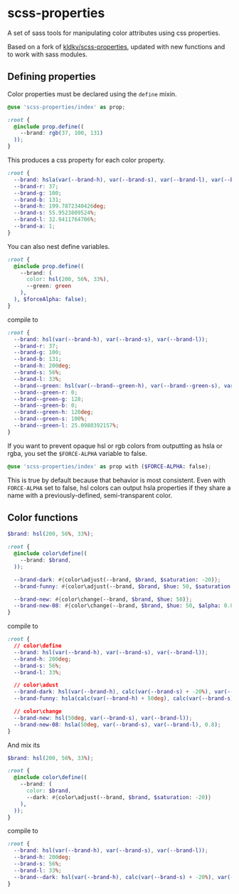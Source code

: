 # scss-properties

A set of sass tools for manipulating color attributes using css properties.

Based on a fork of [kldkv/scss-properties](https://github.com/kldkv/scss-properties),
updated with new functions and to work with sass modules.

## Defining properties

Color properties must be declared using the `define` mixin.

```scss
@use 'scss-properties/index' as prop;

:root {
  @include prop.define((
    --brand: rgb(37, 100, 131)
  ));
}
```

This produces a css property for each color property.

```css
:root {
  --brand: hsla(var(--brand-h), var(--brand-s), var(--brand-l), var(--brand-a));
  --brand-r: 37;
  --brand-g: 100;
  --brand-b: 131;
  --brand-h: 199.7872340426deg;
  --brand-s: 55.9523809524%;
  --brand-l: 32.9411764706%;
  --brand-a: 1;
}
```

You can also nest define variables.

```scss
:root {
  @include prop.define((
    --brand: (
      color: hsl(200, 56%, 33%),
      --green: green
    ),
  ), $forceAlpha: false);
}
```
compile to
```css
:root {
  --brand: hsl(var(--brand-h), var(--brand-s), var(--brand-l));
  --brand-r: 37;
  --brand-g: 100;
  --brand-b: 131;
  --brand-h: 200deg;
  --brand-s: 56%;
  --brand-l: 33%;
  --brand--green: hsl(var(--brand--green-h), var(--brand--green-s), var(--brand--green-l));
  --brand--green-r: 0;
  --brand--green-g: 128;
  --brand--green-b: 0;
  --brand--green-h: 120deg;
  --brand--green-s: 100%;
  --brand--green-l: 25.0980392157%;
}
```

If you want to prevent opaque hsl or rgb colors from outputting as hsla or rgba, you set the `$FORCE-ALPHA` variable to false.

```scss
@use 'scss-properties/index' as prop with ($FORCE-ALPHA: false);
```

This is true by default because that behavior is most consistent. Even with `FORCE-ALPHA` set to false, hsl colors can output hsla properties if they share a name with a previously-defined, semi-transparent color.

## Color functions

```scss
$brand: hsl(200, 56%, 33%);

:root {
  @include color\define((
    --brand: $brand,
  ));

  --brand-dark: #{color\adjust(--brand, $brand, $saturation: -20)};
  --brand-funny: #{color\adjust(--brand, $brand, $hue: 50, $saturation: 16, $lightness: 4, $alpha: -10%)};

  --brand-new: #{color\change(--brand, $brand, $hue: 50)};
  --brand-new-08: #{color\change(--brand, $brand, $hue: 50, $alpha: 0.8)};
}
```
compile to
```css
:root {
  // color\define
  --brand: hsl(var(--brand-h), var(--brand-s), var(--brand-l));
  --brand-h: 200deg;
  --brand-s: 56%;
  --brand-l: 33%;

  // color\adust
  --brand-dark: hsl(var(--brand-h), calc(var(--brand-s) + -20%), var(--brand-l));
  --brand-funny: hsla(calc(var(--brand-h) + 50deg), calc(var(--brand-s) + 16%), calc(var(--brand-l) + 4%), calc(var(--brand-a) * 0.9));

  // color\change
  --brand-new: hsl(50deg, var(--brand-s), var(--brand-l));
  --brand-new-08: hsla(50deg, var(--brand-s), var(--brand-l), 0.8);
}
```

And mix its
```scss
$brand: hsl(200, 56%, 33%);

:root {
  @include color\define((
    --brand: (
      color: $brand,
      --dark: #{color\adjust(--brand, $brand, $saturation: -20)}
    ),
  ));
}
```
compile to
```css
:root {
  --brand: hsl(var(--brand-h), var(--brand-s), var(--brand-l));
  --brand-h: 200deg;
  --brand-s: 56%;
  --brand-l: 33%;
  --brand--dark: hsl(var(--brand-h), calc(var(--brand-s) + -20%), var(--brand-l));
}
```
